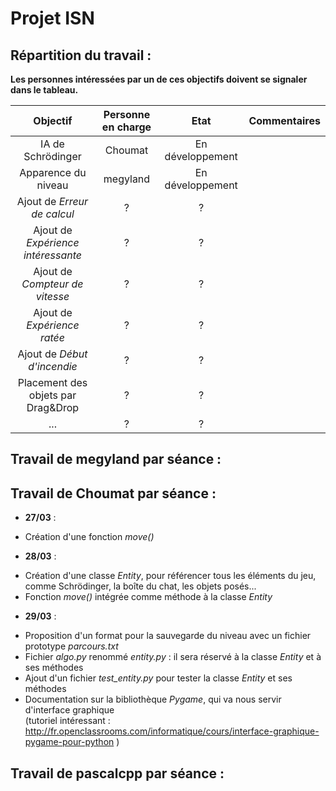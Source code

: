 Projet ISN
==========

Répartition du travail :
------------------------
**Les personnes intéressées par un de ces objectifs doivent se signaler dans le tableau.**  

Objectif | Personne en charge | Etat | Commentaires
:-------:|:------------------:|:----:|:------------:
IA de Schrödinger | Choumat | En développement | 
Apparence du niveau | megyland | En développement |
Ajout de _Erreur de calcul_ | ? | ? |
Ajout de _Expérience intéressante_ | ? | ? |
Ajout de _Compteur de vitesse_ | ? | ? |
Ajout de _Expérience ratée_ | ? | ? |
Ajout de _Début d'incendie_ | ? | ? |
Placement des objets par Drag&Drop | ? | ? |
... | ? | ? |

Travail de megyland par séance :
---------------------------------

Travail de Choumat par séance :
--------------------------------
* __27/03__ :
 - Création d'une fonction _move()_

* __28/03__ :
 - Création d'une classe _Entity_, pour référencer tous les éléments du jeu, comme Schrödinger, la boîte du chat, les objets posés...
 - Fonction _move()_ intégrée comme méthode à la classe _Entity_

* __29/03__ :
 - Proposition d'un format pour la sauvegarde du niveau avec un fichier prototype _parcours.txt_
 - Fichier _algo.py_ renommé _entity.py_ : il sera réservé à la classe _Entity_ et à ses méthodes
 - Ajout d'un fichier *test_entity.py* pour tester la classe _Entity_ et ses méthodes
 - Documentation sur la bibliothèque _Pygame_, qui va nous servir d'interface graphique  
(tutoriel intéressant : http://fr.openclassrooms.com/informatique/cours/interface-graphique-pygame-pour-python )

Travail de pascalcpp par séance :
----------------------------------

